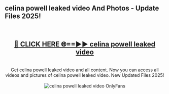 <h2>celina powell leaked video And Photos - Update Files 2025!</h2>
<br>
<div align="center">
<h2><a href="https://linkcuts.com/hfmhzwbr" rel="nofollow">🔴 CLICK HERE 🌐==►► celina powell leaked video</a></h2>
<br>
Get celina powell leaked video and all content. Now you can access all videos and pictures of celina powell leaked video. New Updated Files 2025!
<br>
<br>
<a href="https://linkcuts.com/hfmhzwbr" rel="nofollow" data-target="animated-image.originalLink"><img src="https://i.ibb.co.com/WyWwxjT/player-gif2.gif" alt="celina powell leaked video OnlyFans" style="max-width: 100%; display: inline-block;" data-target="animated-image.originalImage"></a>
</div>
<br>